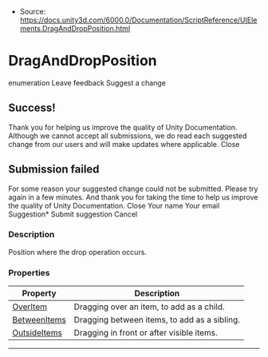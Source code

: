 * Source: https://docs.unity3d.com/6000.0/Documentation/ScriptReference/UIElements.DragAndDropPosition.html

# DragAndDropPosition
enumeration
Leave feedback
Suggest a change
## Success!
Thank you for helping us improve the quality of Unity Documentation. Although we cannot accept all submissions, we do read each suggested change from our users and will make updates where applicable.
Close
## Submission failed
For some reason your suggested change could not be submitted. Please <a>try again</a> in a few minutes. And thank you for taking the time to help us improve the quality of Unity Documentation.
Close
Your name Your email Suggestion* Submit suggestion
Cancel
### Description
Position where the drop operation occurs. 
### Properties
Property | Description  
---|---  
[OverItem](https://docs.unity3d.com/6000.0/Documentation/ScriptReference/UIElements.DragAndDropPosition.OverItem.html) |  Dragging over an item, to add as a child.   
[BetweenItems](https://docs.unity3d.com/6000.0/Documentation/ScriptReference/UIElements.DragAndDropPosition.BetweenItems.html) |  Dragging between items, to add as a sibling.   
[OutsideItems](https://docs.unity3d.com/6000.0/Documentation/ScriptReference/UIElements.DragAndDropPosition.OutsideItems.html) |  Dragging in front or after visible items.   
* * *
